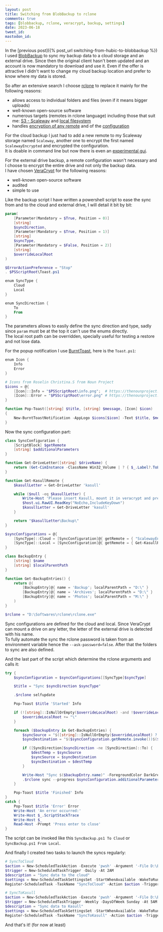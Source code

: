 ```yaml
---
layout: post
title: Switching from BlobBackup to rclone
comments: true
tags: [blobbackup, rclone, veracrypt, backup, settings]
date: 2023-06-18
tweet_id: 
mastodon_id: 
---
```


In the [previous post]({% post_url switching-from-hubic-to-blobbackup %}) I used [BlobBackup](https://blobbackup.com/) to sync my backup data to a cloud storage and an external drive. Since then the original client hasn't been updated and an account is now mandatory to download and use it. Even if the offer is attractive I didn't want to change my cloud backup location and prefer to know where my data is stored.

So after an extensive search I choose [rclone](https://rclone.org/) to replace it mainly for the following reasons:
- allows access to individual folders and files (even if it means bigger uploads)
- well-known open-source software
- numerous targets (remotes in rclone language) including those that suit me: [S3 - Scaleway](https://rclone.org/s3/#scaleway) and [local filesystem](https://rclone.org/local/)
- handles [encryption of any remote](https://rclone.org/crypt/) and of the [configuration](https://rclone.org/docs/#configuration-encryption)

For the cloud backup I just had to add a new remote to my Scaleway storage named `Scaleway`, another one to encrypt the first named `ScalewayEncrypted` and encrypted the configuration.  
It is doable in command line but now there is even an [experimental gui](https://rclone.org/gui/).

For the external drive backup, a remote configuration wasn't necessary and I choose to encrypt the entire drive and not only the backup data.  
I have chosen [VeraCrypt](https://veracrypt.fr/en/) for the following reasons:
- well-known open-source software
- audited
- simple to use

Like the backup script I have written a powershell script to ease the sync from and to the cloud and external drive, I will detail it bit by bit:
```powershell
param(
    [Parameter(Mandatory = $True, Position = 0)]
    [string]
    $syncDirection,
    [Parameter(Mandatory = $True, Position = 1)]
    [string]
    $syncType,
    [Parameter(Mandatory = $False, Position = 2)]
    [string]
    $overrideLocalRoot
)

$ErrorActionPreference = "Stop"
. $PSScriptRoot\Toast.ps1

enum SyncType {
    Cloud
    Local
}

enum SyncDirection {
    To
    From
}
```
The parameters allows to easily define the sync direction and type, sadly since `param` must be at the top it can't use the enums directly.  
The local root path can be overridden, specially useful for testing a restore and not lose data.  

For the popup notification I use [BurntToast](https://github.com/Windos/BurntToast), here is the `Toast.ps1`:
```powershell
enum Icon {
    Info
    Error
}

# Icons from Roselin Christina.S from Noun Project
$icons = @{
    [Icon]::Info = "$PSScriptRoot\info.png";  # https://thenounproject.com/icon/info-1156901/
    [Icon]::Error = "$PSScriptRoot\error.png" # https://thenounproject.com/icon/error-1156903/
}

function Pop-Toast([string] $title, [string] $message, [Icon] $icon)
{
    New-BurntToastNotification -AppLogo $icons[$icon] -Text $title, $message
}
```

Now the sync configuration part:
```powershell
class SyncConfiguration {
    [ScriptBlock] $getRemote
    [string] $additionalParameters
}

function Get-DriveLetter([string] $driveName) {
    return (Get-CimInstance -ClassName Win32_Volume | ? { $_.Label?.ToLower() -eq $driveName }).DriveLetter
}

function Get-KasullRemote {
    $kasullLetter = Get-DriveLetter 'kasull'

    while ($null -eq $kasullLetter) {
        Write-Host 'Please insert Kasull, mount it in veracrypt and press a key' -ForegroundColor DarkGreen
        $host.ui.RawUI.ReadKey("NoEcho,IncludeKeyDown")
        $kasullLetter = Get-DriveLetter 'kasull'
    }

    return "$kasullLetter\Backup\"
}

$syncConfigurations = @{
    [SyncType]::Cloud = [SyncConfiguration]@{ getRemote = { "ScalewayEncrypted:rclone/" }; additionalParameters = "--ask-password=false" };
    [SyncType]::Local = [SyncConfiguration]@{ getRemote = { Get-KasullRemote } }
}

class BackupEntry {
    [string] $name
    [string] $localParentPath
}

function Get-BackupEntries() {
    return @(
        [BackupEntry]@{ name = 'Backup'; localParentPath = "D:\" }
        [BackupEntry]@{ name = 'Archives'; localParentPath = "D:\" }
        [BackupEntry]@{ name = 'Photos'; localParentPath = "M:\" }
    )
}

$rclone = "D:\Softwares\rclone\rclone.exe"
```
Sync configurations are defined for the cloud and local. Since VeraCrypt can mount a drive on any letter, the letter of the external drive is detected with his name.  
To fully automate the sync the rclone password is taken from an environment variable hence the `--ask-password=false`.
After that the folders to sync are also defined.

And the last part of the script which determine the rclone arguments and calls it:
```powershell
try {
    $syncConfiguration = $syncConfigurations[[SyncType]$syncType]

    $title = "Sync $syncDirection $syncType"

    .$rclone selfupdate

    Pop-Toast $title 'Started' Info

    if (![string]::IsNullOrEmpty($overrideLocalRoot) -and !$overrideLocalRoot.EndsWith("\")) {
        $overrideLocalRoot += "\"
    }

    foreach ($backupEntry in Get-BackupEntries) {
        $syncSource = "$([string]::IsNullOrEmpty($overrideLocalRoot) ? $backupEntry.localParentPath : $overrideLocalRoot)$($backupEntry.name)"
        $syncDestination = "$($syncConfiguration.getRemote.invoke())$($backupEntry.name)"

        if ([SyncDirection]$syncDirection -ne [SyncDirection]::To) {
            $destTemp = $syncSource
            $syncSource = $syncDestination
            $syncDestination = $destTemp
        }

        Write-Host "Sync $($backupEntry.name)" -ForegroundColor DarkGreen
        .$rclone sync --progress $syncConfiguration.additionalParameters $syncSource $syncDestination
    }

    Pop-Toast $title 'Finished' Info
}
catch {
    Pop-Toast $title 'Error' Error
    Write-Host 'An error occurred:'
    Write-Host $_.ScriptStackTrace
    Write-Host $_
    Read-Host -Prompt 'Press enter to close'
}
```
The script can be invoked like this `SyncBackup.ps1 To Cloud` or `SyncBackup.ps1 From Local`.

And finally I created two tasks to launch the syncs regularly:
```powershell
# SyncToCloud
$action = New-ScheduledTaskAction -Execute 'pwsh' -Argument '-File D:\Backup\Scripts\SyncBackup.ps1 To Cloud'
$trigger = New-ScheduledTaskTrigger -Daily -At 2AM
$description = "Sync data to the cloud"
$settings = New-ScheduledTaskSettingsSet -StartWhenAvailable -WakeToRun
Register-ScheduledTask -TaskName "SyncToCloud" -Action $action -Trigger $trigger -Description $description -RunLevel Highest -Settings $settings

# SyncToKasull
$action = New-ScheduledTaskAction -Execute 'pwsh' -Argument '-File D:\Backup\Scripts\SyncBackup.ps1 To Local'
$trigger = New-ScheduledTaskTrigger -Weekly -DaysOfWeek Sunday -At 5AM
$description = "Sync data to Kasull"
$settings = New-ScheduledTaskSettingsSet -StartWhenAvailable -WakeToRun
Register-ScheduledTask -TaskName "SyncToKasull" -Action $action -Trigger $trigger -Description $description -RunLevel Highest -Settings $settings
```

And that's it! (for now at least)
